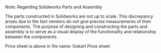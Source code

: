 Note: Regarding Solidworks Parts and Assembly

The parts constructed in Solidworks are not up to scale. This discrepancy arises due to the fact vendors do not give precise measurements of their components. The purpose of designing and constructing the parts and assembly is to serve as a visual display of the functionality and relationship between the components. 

Price sheet is above in file name: Gokart Price sheet
